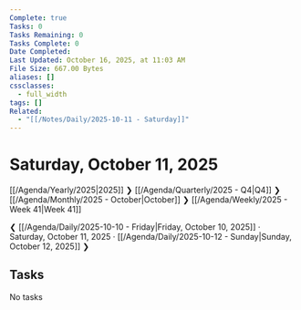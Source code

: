 ```yaml
---
Complete: true
Tasks: 0
Tasks Remaining: 0
Tasks Complete: 0
Date Completed:
Last Updated: October 16, 2025, at 11:03 AM
File Size: 667.00 Bytes
aliases: []
cssclasses:
  - full_width
tags: []
Related:
  - "[[/Notes/Daily/2025-10-11 - Saturday]]"
---
```

# Saturday, October 11, 2025

[[/Agenda/Yearly/2025|2025]] ❯ [[/Agenda/Quarterly/2025 - Q4|Q4]] ❯ [[/Agenda/Monthly/2025 - October|October]] ❯ [[/Agenda/Weekly/2025 - Week 41|Week 41]]

❮ [[/Agenda/Daily/2025-10-10 - Friday|Friday, October 10, 2025]] · Saturday, October 11, 2025 · [[/Agenda/Daily/2025-10-12 - Sunday|Sunday, October 12, 2025]] ❯

## Tasks

<span class="placeholder">No tasks</span>
